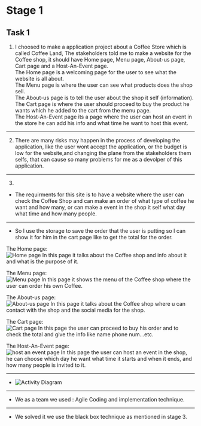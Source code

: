 # Stage 1
## Task 1
1. I choosed to make a application project about a Coffee Store which is called Coffee Land, The stakeholders told me  to make a website for the Coffee shop, it should have Home page, Menu page, About-us page, Cart page and a Host-An-Event page.\
The Home page is a welcoming page for the user to see what the website is all about.\
The Menu page is where the user can see what products does the shop sell.\
The About-us page is to tell the user about the shop it self (information).\
The Cart page is where the user should proceed to buy the product he wants which he added to the cart from the menu page.\
The Host-An-Event page its a page where the user can host an event in the store he can add his info and what time he want to host this event.
----
2. There are many risks may happen in the process of developing the application, like the user wont accept the application, or the budget is low for the website,and changing the plane from the stakeholders them selfs, that can cause so many problems for me as a devolper of this application.
----
3. 
 - The requirments for this site is to have a website where the user can check the Coffee Shop and can make an order of what type of coffee he want and how many, or can make a event in the shop it self what day what time and how many people.
 ----
 - So I use the storage to save the order that the user is putting so I can show it for him in the cart page like to get the total for the order.

 The Home page:\
 ![Home page](https://i.gyazo.com/944db6c96433efdaa489c69728001832.png)
 In this page it talks about the Coffee shop and info about it and what is the purpose of it.

 The Menu page:\
 ![Menu page](https://i.gyazo.com/6d288209a8d6ad68117ef03fbbc8383b.png)
 In this page it shows the menu of the Coffee shop where the user can order his own Coffee.

 The About-us page:\
 ![About-us page](https://i.gyazo.com/6285ba418125239578322795fc5d924c.png)
In this page it talks about the Coffee shop where u can contact with the shop and the social media for the shop.

The Cart page:\
![Cart page](https://i.gyazo.com/7e9840e1c665415f68adb9a399486b0a.png)
In this page the user can proceed to buy his order and to check the total and give the info like name phone num...etc.

The Host-An-Event page:\
![host an event page](https://i.gyazo.com/ff6c513b2a686ec751c3290efa69fa34.png)
In this page the user can host an event in the shop, he can choose which day he want what time it starts and when it ends, and how many people is invited to it.

----

 - ![Activity Diagram](https://i.gyazo.com/b7ae4974c294b2ecf4437bfc43e7ac57.png)
----
 - We as a team we used : Agile	Coding and implementation technique.
 ----
 - We solved it we use the black box technique as mentioned in stage 3.
